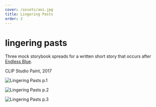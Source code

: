 ```yaml
---
cover: /assets/aoi.jpg
title: Lingering Pasts
order: 2
---
```

# lingering pasts

Three mock storybook spreads for a written short story that occurs after [Endless Blue](http://karen-ye.com/works/endless-blue/).

CLIP Studio Paint, 2017

![Lingering Pasts p.1](https://mir-s3-cdn-cf.behance.net/project_modules/max_1200/eee54862416993.5a8f58c60a155.jpg)

![Lingering Pasts p.2](https://mir-s3-cdn-cf.behance.net/project_modules/max_1200/c2693462416993.5a8f58c609d8a.jpg)

![Lingering Pasts p.3](https://mir-s3-cdn-cf.behance.net/project_modules/max_1200/d5a22862416993.5a8f58c609885.jpg)
